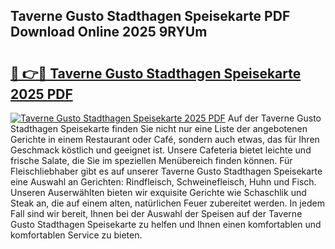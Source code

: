 ## Taverne Gusto Stadthagen Speisekarte PDF Download Online 2025 9RYUm

# <h2><a href="http://gc844o.nevu.top/?p=Taverne+Gusto+Stadthagen+Speisekarte">🔗 👉🔴 Taverne Gusto Stadthagen Speisekarte 2025 PDF</a></h2>

[![Taverne Gusto Stadthagen Speisekarte 2025 PDF](https://i.imgur.com/dBaPXMq.png)](http://gc844o.nevu.top/?p=Taverne+Gusto+Stadthagen+Speisekarte)
Auf der Taverne Gusto Stadthagen Speisekarte finden Sie nicht nur eine Liste der angebotenen Gerichte in einem Restaurant oder Café, sondern auch etwas, das für Ihren Geschmack köstlich und geeignet ist. Unsere Cafeteria bietet leichte und frische Salate, die Sie im speziellen Menübereich finden können. Für Fleischliebhaber gibt es auf unserer Taverne Gusto Stadthagen Speisekarte eine Auswahl an Gerichten: Rindfleisch, Schweinefleisch, Huhn und Fisch. Unseren Auserwählten bieten wir exquisite Gerichte wie Schaschlik und Steak an, die auf einem alten, natürlichen Feuer zubereitet werden. In jedem Fall sind wir bereit, Ihnen bei der Auswahl der Speisen auf der Taverne Gusto Stadthagen Speisekarte zu helfen und Ihnen einen komfortablen und komfortablen Service zu bieten.

